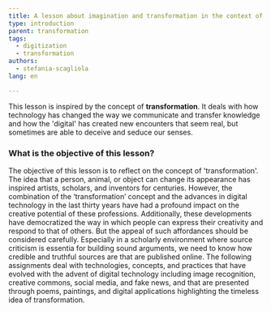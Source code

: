 ```yaml
---
title: A lesson about imagination and transformation in the context of digital technology
type: introduction
parent: transformation
tags:
  - digitization
  - transformation
authors:
  - stefania-scagliola
lang: en

---
```


This lesson is inspired by the concept of **transformation**. It deals with how technology has changed the way we communicate and transfer knowledge and how the 'digital' has created new encounters that seem real, but sometimes are able to deceive and seduce our senses.

<!-- more -->

### What is the objective of this lesson?

<!-- section-contents -->
The objective of this lesson is to reflect on the concept of 'transformation'. The idea that a person, animal, or object can change its appearance has inspired artists, scholars, and inventors for centuries. However, the combination of the ‘transformation’ concept and the advances in digital technology in the last thirty years have had a profound impact on the creative potential of these professions. Additionally, these developments have democratized the way in which people can express their creativity and respond to that of others. But the appeal of such affordances should be considered carefully. Especially in a scholarly environment where source criticism is essentia for building sound arguments, we need to know how credible and truthful sources are that are published online. The following assignments deal with technologies, concepts, and practices that have evolved with the advent of digital technology including image recognition, creative commons, social media, and fake news, and that are presented through poems, paintings, and digital applications highlighting the timeless idea of transformation.


